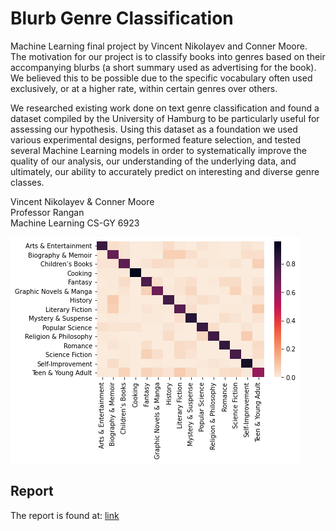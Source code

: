 # Blurb Genre Classification

Machine Learning final project by Vincent Nikolayev and Conner Moore. The motivation for our project is to classify books into genres based on their accompanying blurbs (a short summary used as advertising for the book). We believed this to be possible due to the specific vocabulary often used exclusively, or at a higher rate, within certain genres over others. 

We researched existing work done on text genre classification and found a dataset compiled by the University of Hamburg to be particularly useful for assessing our hypothesis. Using this dataset as a foundation we used various experimental designs, performed feature selection, and tested several Machine Learning models in order to systematically improve the quality of our analysis, our understanding of the underlying data, and ultimately, our ability to accurately predict on interesting and diverse genre classes.

Vincent Nikolayev & Conner Moore  
Professor Rangan  
Machine Learning CS-GY 6923  

![preview](outputs/svm_d1-balanced/svm_equal-classes-1116_heatmap.png)

## Report

The report is found at: [link](blurb-genre-classification-report.pdf)
